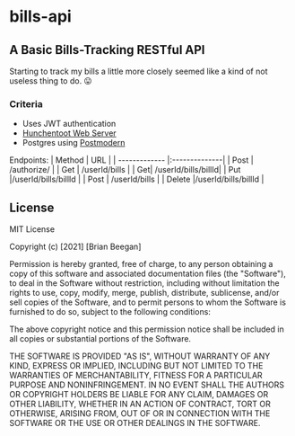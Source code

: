 # bills-api

## A Basic Bills-Tracking RESTful API

Starting to track my bills a little more closely seemed like a
kind of not useless thing to do. :stuck_out_tongue:

### Criteria

* Uses JWT authentication
* [Hunchentoot Web Server](https://edicl.github.io/hunchentoot/)
* Postgres using [Postmodern](https://marijnhaverbeke.nl/postmodern/) 

Endpoints:
| Method      | URL           | 
| ------------- |:--------------| 
| Post   | /authorize/   | 
| Get     | /userId/bills      | 
| Get| /userId/bills/billId| 
| Put    |/userId/bills/billId   | 
| Post   |  /userId/bills  | 
| Delete   |/userId/bills/billId   | 
## License

MIT License

Copyright (c) [2021] [Brian Beegan]

Permission is hereby granted, free of charge, to any person obtaining a copy
of this software and associated documentation files (the "Software"), to deal
in the Software without restriction, including without limitation the rights
to use, copy, modify, merge, publish, distribute, sublicense, and/or sell
copies of the Software, and to permit persons to whom the Software is
furnished to do so, subject to the following conditions:

The above copyright notice and this permission notice shall be included in all
copies or substantial portions of the Software.

THE SOFTWARE IS PROVIDED "AS IS", WITHOUT WARRANTY OF ANY KIND, EXPRESS OR
IMPLIED, INCLUDING BUT NOT LIMITED TO THE WARRANTIES OF MERCHANTABILITY,
FITNESS FOR A PARTICULAR PURPOSE AND NONINFRINGEMENT. IN NO EVENT SHALL THE
AUTHORS OR COPYRIGHT HOLDERS BE LIABLE FOR ANY CLAIM, DAMAGES OR OTHER
LIABILITY, WHETHER IN AN ACTION OF CONTRACT, TORT OR OTHERWISE, ARISING FROM,
OUT OF OR IN CONNECTION WITH THE SOFTWARE OR THE USE OR OTHER DEALINGS IN THE
SOFTWARE.

